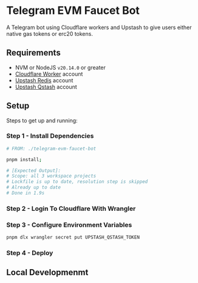 # Telegram EVM Faucet Bot

A Telegram bot using Cloudflare workers and Upstash to give users either native gas tokens or erc20 tokens.

## Requirements

- NVM or NodeJS `v20.14.0` or greater
- [Cloudflare Worker](https://workers.cloudflare.com) account
- [Upstash Redis](https://upstash.com/docs/redis/overall/getstarted) account
- [Upstash Qstash](https://upstash.com/docs/qstash/overall/getstarted) account

## Setup

Steps to get up and running:

### Step 1 - Install Dependencies

```bash
# FROM: ./telegram-evm-faucet-bot

pnpm install;

# [Expected Output]:
# Scope: all 3 workspace projects
# Lockfile is up to date, resolution step is skipped
# Already up to date
# Done in 1.9s
```

### Step 2 - Login To Cloudflare With Wrangler

### Step 3 - Configure Environment Variables

```bash
pnpm dlx wrangler secret put UPSTASH_QSTASH_TOKEN
```

### Step 4 - Deploy

## Local Developmenmt
